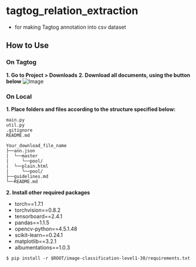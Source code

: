 # tagtog_relation_extraction
- for making Tagtog annotation into csv dataset

## How to Use
### On Tagtog
**1. Go to Project > Downloads**
**2. Download all documents, using the button below**
![Image](https://i.imgur.com/dmruuVo.png)
### On Local
**1. Place folders and files according to the structure specified below:**
```
main.py
util.py
.gitignore
README.md

Your_download_file_name
├──ann.json
|  └──master
|     └──pool/
|  └──plain.html
|     └──pool/
├──guidelines.md
└──README.md
```
**2. Install other required packages**
  - torch==1.7.1
  - torchvision==0.8.2
  - tensorboard==2.4.1
  - pandas==1.1.5
  - opencv-python==4.5.1.48
  - scikit-learn~=0.24.1
  - matplotlib==3.2.1
  - albumentations==1.0.3

```
$ pip install -r $ROOT/image-classification-level1-30/requirements.txt
```
